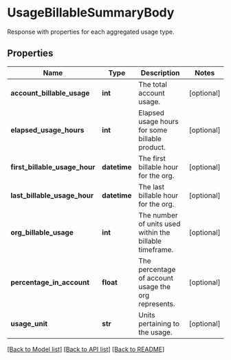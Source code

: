 # UsageBillableSummaryBody

Response with properties for each aggregated usage type.
## Properties
Name | Type | Description | Notes
------------ | ------------- | ------------- | -------------
**account_billable_usage** | **int** | The total account usage. | [optional] 
**elapsed_usage_hours** | **int** | Elapsed usage hours for some billable product. | [optional] 
**first_billable_usage_hour** | **datetime** | The first billable hour for the org. | [optional] 
**last_billable_usage_hour** | **datetime** | The last billable hour for the org. | [optional] 
**org_billable_usage** | **int** | The number of units used within the billable timeframe. | [optional] 
**percentage_in_account** | **float** | The percentage of account usage the org represents. | [optional] 
**usage_unit** | **str** | Units pertaining to the usage. | [optional] 

[[Back to Model list]](README.md#documentation-for-models) [[Back to API list]](README.md#documentation-for-api-endpoints) [[Back to README]](README.md)


